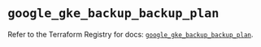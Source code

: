 # `google_gke_backup_backup_plan`

Refer to the Terraform Registry for docs: [`google_gke_backup_backup_plan`](https://registry.terraform.io/providers/hashicorp/google-beta/6.44.0/docs/resources/google_gke_backup_backup_plan).
